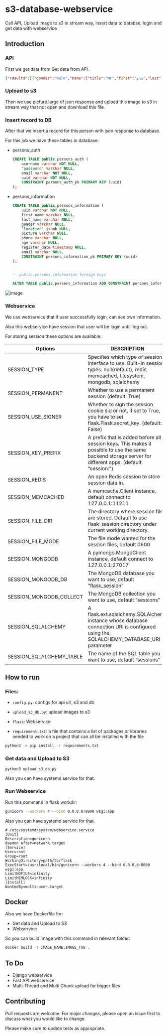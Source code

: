 # s3-database-webservice
Call API, Upload image to s3 in stream way, insert data to databse, login and get data with webservice

## Introduction

### API
First we get data from Get data from API.

```json
{"results":[{"gender":"male","name":{"title":"Mr","first":"سام","last":"نجاتی"},"location":{"street":{"number":5093,"name":"شهید آرش مهر"},"city":"اراک","state":"سیستان و بلوچستان","country":"Iran","postcode":85524,"coordinates":{"latitude":"14.8221","longitude":"-66.8774"},"timezone":{"offset":"-5:00","description":"Eastern Time (US & Canada), Bogota, Lima"}},"email":"sm.njty@example.com","login":{"uuid":"6a38607d-4498-492f-93ca-369819d90283","username":"smallostrich271","password":"circus","salt":"prLILh0M","md5":"dfafa1f6203c7589964d8e39d1dc4beb","sha1":"21996887ab6481a45e9694e6bc9281bf93fc214f","sha256":"c26345cd8199200d0016a03de687a7428df7d6c348a0ce5ec1260b4b3b1ead8b"},"dob":{"date":"1967-09-05T20:28:25.316Z","age":56},"registered":{"date":"2013-11-30T11:00:16.765Z","age":9},"phone":"006-85015204","cell":"0902-142-6178","id":{"name":"","value":null},"picture":{"large":"https://randomuser.me/api/portraits/men/50.jpg","medium":"https://randomuser.me/api/portraits/med/men/50.jpg","thumbnail":"https://randomuser.me/api/portraits/thumb/men/50.jpg"},"nat":"IR"}],"info":{"seed":"834d64feb14ac0ec","results":1,"page":1,"version":"1.4"}}
```

### Upload to s3

Then we use picture.large of json response and upload this image to s3 in stream way that not open and download this file.

### Insert record to DB
After that we insert a record for this person with json response to database.

For this job we have these tables in database:

- persons_auth
  
  ```sql
  CREATE TABLE public.persons_auth (
	  username varchar NOT NULL,
	  "password" varchar NULL,
	  email varchar NOT NULL,
	  uuid varchar NOT NULL,
	  CONSTRAINT persons_auth_pk PRIMARY KEY (uuid)
  );
  ```

- persons_information
  
  ```sql
  CREATE TABLE public.persons_information (
	  uuid varchar NOT NULL,
	  first_name varchar NULL,
	  last_name varchar NULL,
	  gender varchar NULL,
	  "location" jsonb NULL,
	  picture varchar NULL,
	  phone varchar NULL,
	  age varchar NULL,
	  register_date timestamp NULL,
	  email varchar NULL,
	  CONSTRAINT persons_information_pk PRIMARY KEY (uuid)
  );


  -- public.persons_information foreign keys

  ALTER TABLE public.persons_information ADD CONSTRAINT persons_information_fk FOREIGN KEY (uuid) REFERENCES public.persons_auth(uuid) ON DELETE CASCADE ON UPDATE CASCADE;
  ```

![image](https://github.com/arezvani/s3-database-webservice/assets/20871524/2cb4e6f1-f6ed-4c96-a4dc-3537532d96e6)

### Webservice
We use webservice that if user successfully login, can see own information.

Also this webservice have session that user will be login untill log out.

For storing session these options are available:

| Options                  | DESCRIPTION                                                                                                                                             |
| ------------------------ | ------------------------------------------------------------------------------------------------------------------------------------------------------- |
| SESSION_TYPE             | Specifies which type of session interface to use. Built-in session types: null(default), redis, memcached, filesystem, mongodb, sqlalchemy              |
| SESSION_PERMANENT        | Whether to use a permanent session (default: True)                                                                                                      |
| SESSION_USE_SIGNER       | Whether to sign the session cookie sid or not, if set to True, you have to set flask.Flask.secret_key. (default: False)                                 |
| SESSION_KEY_PREFIX       | A prefix that is added before all session keys. This makes it possible to use the same backend storage server for different apps. (default: “session:”) |
| SESSION_REDIS            | An open Redis session to store session data in.                                                                                                         |
| SESSION_MEMCACHED        | A memcache.Client instance, default connect to 127.0.0.1:11211                                                                                          |
| SESSION_FILE_DIR         | The directory where session files are stored. Default to use flask_session directory under current working directory.                                   |
| SESSION_FILE_MODE        | The file mode wanted for the session files, default 0600                                                                                                |
| SESSION_MONGODB          | A pymongo.MongoClient instance, default connect to 127.0.0.1:27017                                                                                      |
| SESSION_MONGODB_DB       | The MongoDB database you want to use, default “flask_session”                                                                                           |
| SESSION_MONGODB_COLLECT  | The MongoDB collection you want to use, default “sessions”                                                                                              |
| SESSION_SQLALCHEMY       | A flask.ext.sqlalchemy.SQLAlchemy instance whose database connection URI is configured using the SQLALCHEMY_DATABASE_URI parameter                      |
| SESSION_SQLALCHEMY_TABLE | The name of the SQL table you want to use, default “sessions”                                                                                           |

## How to run

### Files:

- `config.py`: configs for api url, s3 and db

- `upload_s3_db.py`: upload images to s3

- `flask`: Webservice

- `requirement.txt`: a file that contains a list of packages or libraries needed to work on a project that can all be installed with the file

```bash
python3 -m pip install -r requirements.txt
```

### Get data and Upload to S3

```bash
python3 upload_s3_db.py
```

Also you can have systemd service for that.

### Run Webservice

Run this command in flask workdir:

```bash
gunicorn --workers 4 --bind 0.0.0.0:8000 wsgi:app
```

Also you can have systemd service for that.

```
# /etc/systemd/system/webservice.service
[Unit]
Description=gunicorn
daemon After=network.target
[Service]
User=root
Group=root
WorkingDirectory=path/to/flask
ExecStart=/usr/local/bin/gunicorn --workers 4 --bind 0.0.0.0:8000 wsgi:app
LimitNOFILE=infinity
LimitMEMLOCK=infinity
[Install]
WantedBy=multi-user.target
```

## Docker
Also we have Dockerfile for:
- Get data and Upload to S3
- Webservice

So you can build image with this command in relevant folder:

```bash
docker build -t IMAGE_NAME:IMAGE_TAG .
```

## To Do

* Django webservice
* Fast API webservice
* Multi-Thread and Multi Chunk upload for bigger files

## Contributing

Pull requests are welcome. For major changes, please open an issue first
to discuss what you would like to change.

Please make sure to update tests as appropriate.
